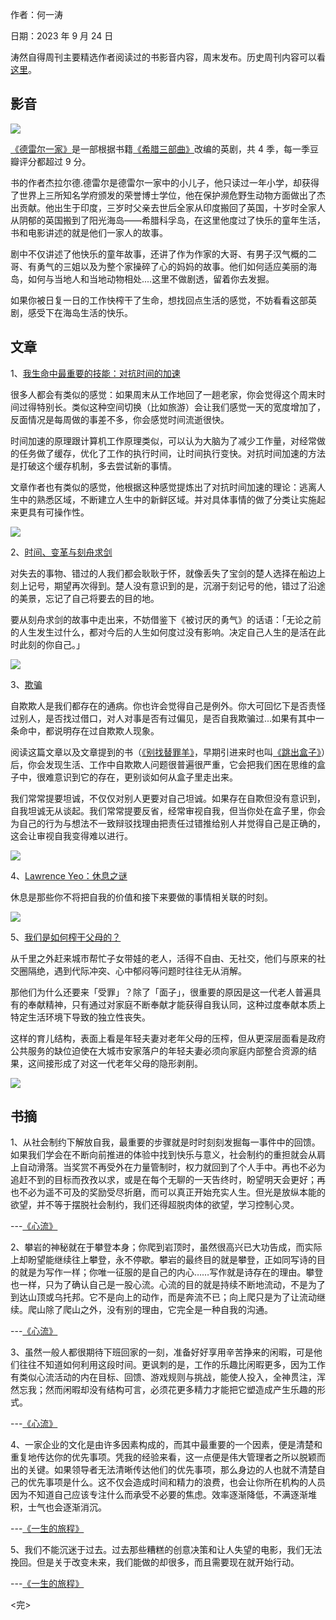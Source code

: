 作者：何一涛 

日期：2023 年 9 月 24 日

涛然自得周刊主要精选作者阅读过的书影音内容，周末发布。历史周刊内容可以看[这里](https://www.heyitao.com/weekly)。

## 影音

![](i/08dffe99-9c0f-48ba-b193-7f07908dde8f.jpg)

[《德雷尔一家》](https://movie.douban.com/subject/26594369/)是一部根据书籍[《希腊三部曲》](https://book.douban.com/subject/3741374/)改编的英剧，共 4 季，每一季豆瓣评分都超过 9 分。

书的作者杰拉尔德.德雷尔是德雷尔一家中的小儿子，他只读过一年小学，却获得了世界上三所知名学府颁发的荣誉博士学位，他在保护濒危野生动物方面做出了杰出贡献。他出生于印度，三岁时父亲去世后全家从印度搬回了英国，十岁时全家人从阴郁的英国搬到了阳光海岛——希腊科孚岛，在这里他度过了快乐的童年生活，书和电影讲述的就是他们一家人的故事。

剧中不仅讲述了他快乐的童年故事，还讲了作为作家的大哥、有男子汉气概的二哥、有勇气的三姐以及为整个家操碎了心的妈妈的故事。他们如何适应美丽的海岛，如何与当地人和当地动物相处....这里不做剧透，留着你去发掘。

如果你被日复一日的工作快榨干了生命，想找回点生活的感觉，不妨看看这部英剧，感受下在海岛生活的快乐。


## 文章

1、[我生命中最重要的技能：对抗时间的加速](https://zhuanlan.zhihu.com/p/337417807)

很多人都会有类似的感觉：如果周末从工作地回了一趟老家，你会觉得这个周末时间过得特别长。类似这种空间切换（比如旅游）会让我们感觉一天的宽度增加了，反面情况是每周做的事差不多，你会感觉时间流逝很快。

时间加速的原理跟计算机工作原理类似，可以认为大脑为了减少工作量，对经常做的任务做了缓存，优化了工作的执行时间，让时间执行变快。对抗时间加速的方法是打破这个缓存机制，多去尝试新的事情。

文章作者也有类似的感觉，他根据这种感觉提炼出了对抗时间加速的理论：逃离人生中的熟悉区域，不断建立人生中的新鲜区域。并对具体事情的做了分类让实施起来更具有可操作性。

![](i/d2f1395a-beaa-443f-8467-7d7c17ffdb82.jpg)


2、[时间、变革与刻舟求剑](https://mp.weixin.qq.com/s/kWGhcnbSGpfmP5yWtpwTSw)

对失去的事物、错过的人我们都会耿耿于怀，就像丢失了宝剑的楚人选择在船边上刻上记号，期望再次得到。楚人没有意识到的是，沉溺于刻记号的他，错过了沿途的美景，忘记了自己将要去的目的地。

要从刻舟求剑的故事中走出来，不妨借鉴下《被讨厌的勇气》的话语：「无论之前的人生发生过什么，都对今后的人生如何度过没有影响。决定自己人生的是活在此时此刻的你自己。」

![](i/d84fafde-a35b-43a9-974a-e2699eec72bd.jpg)


3、[欺骗](https://mp.weixin.qq.com/s/Qi88t9lp54i-BC53ZgfWCQ)

自欺欺人是我们都存在的通病。你也许会觉得自己是例外。你大可回忆下是否责怪过别人，是否找过借口，对人对事是否有过偏见，是否自我欺骗过...如果有其中一条命中，都说明存在过自欺欺人现象。

阅读这篇文章以及文章提到的书（[《别找替罪羊》](https://book.douban.com/subject/30364340/)，早期引进来时也叫[《跳出盒子》](https://book.douban.com/subject/1175396/)）后，你会发现生活、工作中自欺欺人问题很普遍很严重，它会把我们困在思维的盒子中，很难意识到它的存在，更别谈如何从盒子里走出来。

我们常常提要坦诚，不仅仅对别人更要对自己坦诚。如果存在自欺但没有意识到，自我坦诚无从谈起。我们常常提要反省，经常审视自我，但当你处在盒子里，你会为自己的行为与想法不一致辩驳找理由把责任过错推给别人并觉得自己是正确的，这会让审视自我变得难以进行。

![](i/4458e960-56ab-4f84-9de5-8cd295e97c9f.jpg)

4、[Lawrence Yeo：休息之谜](https://rtw1bnq45a.feishu.cn/docs/doccnB85vVeJFnjY5xwwXkJtGNd)

休息是那些你不将把自我的价值和接下来要做的事情相关联的时刻。

![](i/6e30cce0-1299-4176-bf46-47a479b8081a.jpg)

5、[我们是如何榨干父母的？](https://mp.weixin.qq.com/s/Kf6UjTKcEhpimerAUPCdHg)

从千里之外赶来城市帮忙子女带娃的老人，活得不自由、无社交，他们与原来的社交圈隔绝，遇到代际冲突、心中郁闷等问题时往往无从消解。

那他们为什么还要来「受罪」？除了「面子」，很重要的原因是这一代老人普遍具有的奉献精神，只有通过对家庭不断奉献才能获得自我认同，这种过度奉献本质上特定生活环境下导致的独立性丧失。

这样的育儿结构，表面上看是年轻夫妻对老年父母的压榨，但从更深层面看是政府公共服务的缺位迫使在大城市安家落户的年轻夫妻必须向家庭内部整合资源的结果，这间接形成了对这一代老年父母的隐形剥削。

![](i/981d3eeb-ae69-44eb-9256-c532c64beef3.jpg)

## 书摘

1、从社会制约下解放自我，最重要的步骤就是时时刻刻发掘每一事件中的回馈。如果我们学会在不断向前推进的体验中找到快乐与意义，社会制约的重担就会从肩上自动滑落。当奖赏不再受外在力量管制时，权力就回到了个人手中。再也不必为追赶不到的目标而孜孜以求，或是在每个无聊的一天告终时，盼望明天会更好；再也不必为遥不可及的奖励受尽折磨，而可以真正开始充实人生。但光是放纵本能的欲望，并不等于摆脱社会制约，我们还得超脱肉体的欲望，学习控制心灵。

---[《心流》](https://book.douban.com/subject/27186106/)


2、攀岩的神秘就在于攀登本身；你爬到岩顶时，虽然很高兴已大功告成，而实际上却盼望能继续往上攀登，永不停歇。攀岩的最终目的就是攀登，正如同写诗的目的就是为写作一样；你唯一征服的是自己的内心……写作就是诗存在的理由。攀登也一样，只为了确认自己是一股心流。心流的目的就是持续不断地流动，不是为了到达山顶或乌托邦。它不是向上的动作，而是奔流不已；向上爬只是为了让流动继续。爬山除了爬山之外，没有别的理由，它完全是一种自我的沟通。

---[《心流》](https://book.douban.com/subject/27186106/)


3、虽然一般人都很期待下班回家的一刻，准备好好享用辛苦挣来的闲暇，可是他们往往不知道如何利用这段时间。更讽刺的是，工作的乐趣比闲暇更多，因为工作有类似心流活动的内在目标、回馈、游戏规则与挑战，能使人投入，全神贯注，浑然忘我；然而闲暇却没有结构可言，必须花更多精力才能把它塑造成产生乐趣的形式。

---[《心流》](https://book.douban.com/subject/27186106/)


4、一家企业的文化是由许多因素构成的，而其中最重要的一个因素，便是清楚和重复地传达你的优先事项。凭我的经验来看，这一点便是伟大管理者之所以脱颖而出的关键。如果领导者无法清晰传达他们的优先事项，那么身边的人也就不清楚自己的优先事项是什么。这不仅会造成时间和精力的浪费，也会让你所在机构的人员因为不知道自己应该专注什么而承受不必要的焦虑。效率逐渐降低，不满逐渐堆积，士气也会逐渐消沉。

---[《一生的旅程》](https://book.douban.com/subject/35009826/)


5、我们不能沉迷于过去。过去那些糟糕的创意决策和让人失望的电影，我们无法挽回。但是关于改变未来，我们能做的却很多，而且需要现在就开始行动。

---[《一生的旅程》](https://book.douban.com/subject/35009826/)


<完>